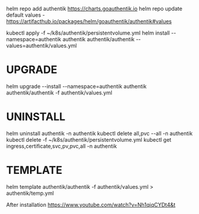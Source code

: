 helm repo add authentik https://charts.goauthentik.io
helm repo update
default values - https://artifacthub.io/packages/helm/goauthentik/authentik#values

kubectl apply -f ~/k8s/authentik/persistentvolume.yml 
helm install --namespace=authentik authentik authentik/authentik --values=authentik/values.yml

# UPGRADE
helm upgrade --install --namespace=authentik authentik authentik/authentik -f authentik/values.yml 
# UNINSTALL
helm uninstall authentik -n authentik
kubectl delete all,pvc --all -n authentik
kubectl delete -f ~/k8s/authentik/persistentvolume.yml 
kubectl get ingress,certificate,svc,pv,pvc,all -n authentik
# TEMPLATE
helm template authentik/authentik -f authentik/values.yml > authentik/temp.yml

After installation
https://www.youtube.com/watch?v=Nh1qiqCYDt4&t
